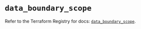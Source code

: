# `data_boundary_scope`

Refer to the Terraform Registry for docs: [`data_boundary_scope`](https://registry.terraform.io/providers/hashicorp/boundary/1.2.0/docs/data-sources/scope).
